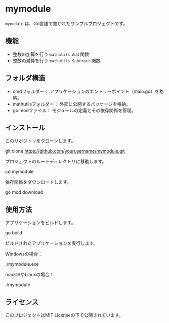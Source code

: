 # mymodule

`mymodule` は、Go言語で書かれたサンプルプロジェクトです。

## 機能

- 整数の加算を行う `mathutils.Add` 関数
- 整数の減算を行う `mathutils.Subtract` 関数

## フォルダ構造

- cmdフォルダー： アプリケーションのエントリーポイント（main.go）を格納。
- mathutilsフォルダー： 外部に公開するパッケージを格納。
- go.modファイル： モジュールの定義とその依存関係を管理。

## インストール

このリポジトリをクローンします。

git clone https://github.com/yourusername/mymodule.git

プロジェクトのルートディレクトリに移動します。

cd mymodule

依存関係をダウンロードします。

go mod download

## 使用方法

アプリケーションをビルドします。

go build

ビルドされたアプリケーションを実行します。

Windowsの場合：

.\mymodule.exe

macOSやLinuxの場合：

./mymodule

## ライセンス

このプロジェクトはMIT Licenseの下で公開されています。